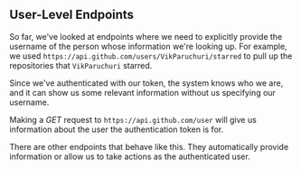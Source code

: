 ## User-Level Endpoints

So far, we've looked at endpoints where we need to explicitly provide the username of the person whose information we're looking up. For example, we used `https://api.github.com/users/VikParuchuri/starred` to pull up the repositories that `VikParuchuri` starred.

Since we've authenticated with our token, the system knows who we are, and it can show us some relevant information without us specifying our username.

Making a *GET* request to `https://api.github.com/user` will give us information about the user the authentication token is for.

There are other endpoints that behave like this. They automatically provide information or allow us to take actions as the authenticated user.